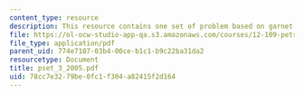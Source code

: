 ```yaml
---
content_type: resource
description: This resource contains one set of problem based on garnet-biotite thermobarometry.
file: https://ol-ocw-studio-app-qa.s3.amazonaws.com/courses/12-109-petrology-fall-2005/78cc7e3279be0fc1f304a82415f2d164_pset_3_2005.pdf
file_type: application/pdf
parent_uid: 774e7107-03b4-00ce-b1c1-b9c22ba31da2
resourcetype: Document
title: pset_3_2005.pdf
uid: 78cc7e32-79be-0fc1-f304-a82415f2d164
---
```

